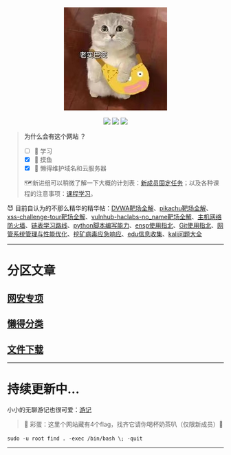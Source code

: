 </br>

<p align="center">
    <a href="https://www.github.com/FoLaJJ" target="_blank">
    <img src="favicon_logosc/icon.jpg" width=""/>
    </a>
</p>



<p align="center">
  <a href="https://github.com/FoLaJJ" target="_blank"><img src="https://img.shields.io/badge/Github-FoLaJJ-red.svg"></a>
  <a href="https://gitee.com/autojiangxiao" target="_blank"><img src="https://img.shields.io/badge/Gitee-autojiangxiao-blue.svg"></a>
  <a href="https://space.bilibili.com/447194192" target="_blank"><img src="https://img.shields.io/badge/bilibili-哔哩哔哩-critical"></a>
</p>




> **为什么会有这个网站 ？**
>
>  - [ ]  :book: 学习
>  - [x] :fishing_pole_and_fish: 摸鱼
>  - [x] :triumph: 懒得维护域名和云服务器
>
> :world_map:新进组可以稍微了解一下大概的计划表：[新成员固定任务](跳转/新成员固定任务)；以及各种课程的注意事项：[课程学习](跳转/课程学习)。
>

:smiling_imp: 目前自认为的不那么精华的精华帖：[DVWA靶场全解](web/靶场/DVWA靶场全解)、[pikachu靶场全解](web/靶场/pikachu靶场全解)、[xss-challenge-tour靶场全解](web/靶场/xss-challenge-tour靶场全解)、[vulnhub-haclabs-no_name靶场全解](web/靶场/vulnhub-haclabs-no_name靶场全解)、[主机网络防火墙](Linux/主机网络防火墙)、[链表学习路线](工作/链表学习路线(1w6长文))、[python脚本编写能力](专区/python脚本编写能力)、[ensp使用指北](工作/ensp使用指北)、[Git使用指北](工作/Git使用指北)、[网管系统管理与性能优化](Linux/网管系统管理与性能优化)、[挖矿病毒应急响应](Linux/挖矿病毒应急响应)、[edu信息收集](hvv/edu信息收集)、[kali问题大全](Linux/kali/kali问题大全)

-------------

# 分区文章

## [网安专项](跳转/网安专项)

## [懒得分类](跳转/懒得分类)

## [文件下载](跳转/文件下载)

---
# 持续更新中...
小小的无聊游记也很可爱：[游记](跳转/游记)

> :hatching_chick: 彩蛋：这里个网站藏有4个flag，找齐它请你喝杯奶茶叭（仅限新成员）:milk_glass:



`sudo -u root find . -exec /bin/bash \; -quit`

-----------









